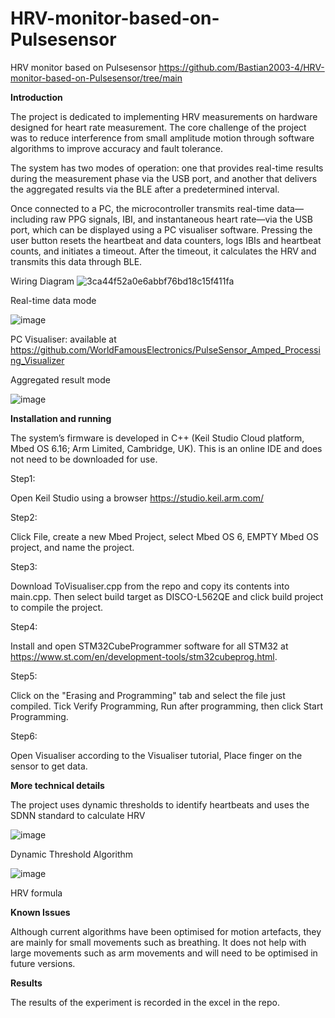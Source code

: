 # HRV-monitor-based-on-Pulsesensor
HRV monitor based on Pulsesensor
https://github.com/Bastian2003-4/HRV-monitor-based-on-Pulsesensor/tree/main

**Introduction**

The project is dedicated to implementing HRV measurements on hardware designed for heart rate measurement. The core challenge of the project was to reduce interference from small amplitude motion through software algorithms to improve accuracy and fault tolerance.

The system has two modes of operation: one that provides real-time results during the measurement phase via the USB port, and another that delivers the aggregated results via the BLE after a predetermined interval.

Once connected to a PC, the microcontroller transmits real-time data—including raw PPG signals, IBI, and instantaneous heart rate—via the USB port, which can be displayed using a PC visualiser software. Pressing the user button resets the heartbeat and data counters, logs IBIs and heartbeat counts, and initiates a timeout. After the timeout, it calculates the HRV and transmits this data through BLE.


Wiring Diagram
![3ca44f52a0e6abbf76bd18c15f411fa](https://github.com/Bastian2003-4/HRV-monitor-based-on-Pulsesensor/assets/115745326/ee46647a-835f-4e23-88bf-68ebe735b813)


Real-time data mode

![image](https://github.com/Bastian2003-4/HRV-monitor-based-on-Pulsesensor/assets/115745326/bb0772b8-d366-4b02-84f5-839d8a5a3712)

PC Visualiser: available at https://github.com/WorldFamousElectronics/PulseSensor_Amped_Processing_Visualizer

Aggregated result mode

![image](https://github.com/Bastian2003-4/HRV-monitor-based-on-Pulsesensor/assets/115745326/b94696b1-8d3b-4f4d-a6b2-bcf9eae07634)


**Installation and running**

The system’s firmware is developed in C++ (Keil Studio Cloud platform, Mbed OS 6.16; Arm Limited, Cambridge, UK). This is an online IDE and does not need to be downloaded for use.

Step1:

Open Keil Studio using a browser https://studio.keil.arm.com/

Step2:

Click File, create a new Mbed Project, select Mbed OS 6, EMPTY Mbed OS project, and name the project.

Step3:

Download ToVisualiser.cpp from the repo and copy its contents into main.cpp. Then select build target as DISCO-L562QE and click build project to compile the project.

Step4:

Install and open STM32CubeProgrammer software for all STM32 at https://www.st.com/en/development-tools/stm32cubeprog.html.

Step5:

Click on the "Erasing and Programming" tab and select the file just compiled. Tick Verify Programming, Run after programming, then click Start Programming.

Step6:

Open Visualiser according to the Visualiser tutorial, Place  finger on the sensor to get data.

**More technical details**

The project uses dynamic thresholds to identify heartbeats and uses the SDNN standard to calculate HRV

![image](https://github.com/Bastian2003-4/HRV-monitor-based-on-Pulsesensor/assets/115745326/a668fbb7-9d75-4377-aa67-afc66b8ddc40)

Dynamic Threshold Algorithm

![image](https://github.com/Bastian2003-4/HRV-monitor-based-on-Pulsesensor/assets/115745326/d3786b7c-6c40-493a-8fd0-204b299d2a9c)

HRV formula

**Known Issues**

Although current algorithms have been optimised for motion artefacts, they are mainly for small movements such as breathing. It does not help with large movements such as arm movements and will need to be optimised in future versions.

**Results**

The results of the experiment is recorded in the excel in the repo.

